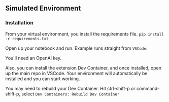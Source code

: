 ## Simulated Environment

### Installation
From your virtual environment, you install the requirements file.
`pip install -r requirements.txt`

Open up your notebook and run. Example runs straight from `VSCode`.

You'll need an OpenAI key.

Also, you can install the extension Dev Container, and once installed, open up the main repo in VSCode. Your environment will automatically be installed and you can start working.

You may need to rebuild your Dev Container. Hit ctrl-shift-p or command-shift-p, select `Dev Containers: Rebuild Dev Container`
